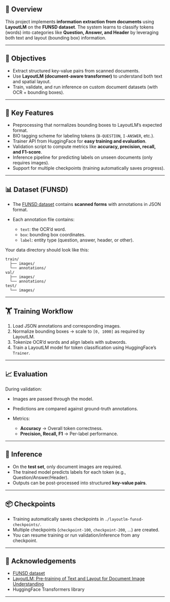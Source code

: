 
## 📖 Overview

This project implements **information extraction from documents** using **LayoutLM** on the **FUNSD dataset**.
The system learns to classify tokens (words) into categories like **Question, Answer, and Header** by leveraging both text and layout (bounding box) information.

---

## 🎯 Objectives

* Extract structured key-value pairs from scanned documents.
* Use **LayoutLM (document-aware transformer)** to understand both text and spatial layout.
* Train, validate, and run inference on custom document datasets (with OCR + bounding boxes).

---

## 🔑 Key Features

* Preprocessing that normalizes bounding boxes to LayoutLM’s expected format.
* BIO tagging scheme for labeling tokens (`B-QUESTION`, `I-ANSWER`, etc.).
* Trainer API from HuggingFace for **easy training and evaluation**.
* Validation script to compute metrics like **accuracy, precision, recall, and F1-score**.
* Inference pipeline for predicting labels on unseen documents (only requires images).
* Support for multiple checkpoints (training automatically saves progress).

---

## 📊 Dataset (FUNSD)

* The [FUNSD dataset](https://guillaumejaume.github.io/FUNSD/) contains **scanned forms** with annotations in JSON format.
* Each annotation file contains:

  * `text`: the OCR’d word.
  * `box`: bounding box coordinates.
  * `label`: entity type (question, answer, header, or other).

Your data directory should look like this:

```
train/
  ├── images/
  └── annotations/
val/
  ├── images/
  └── annotations/
test/
  └── images/
```

---

## 🏋️ Training Workflow

1. Load JSON annotations and corresponding images.
2. Normalize bounding boxes → scale to `[0, 1000]` as required by LayoutLM.
3. Tokenize OCR’d words and align labels with subwords.
4. Train a LayoutLM model for token classification using HuggingFace’s `Trainer`.

---

## 📈 Evaluation

During validation:

* Images are passed through the model.
* Predictions are compared against ground-truth annotations.
* Metrics:

  * **Accuracy** → Overall token correctness.
  * **Precision, Recall, F1** → Per-label performance.

---

## 🔮 Inference

* On the **test set**, only document images are required.
* The trained model predicts labels for each token (e.g., Question/Answer/Header).
* Outputs can be post-processed into structured **key-value pairs**.

---

## 📦 Checkpoints

* Training automatically saves checkpoints in `./layoutlm-funsd-checkpoints/`.
* Multiple checkpoints (`checkpoint-100`, `checkpoint-200`, …) are created.
* You can resume training or run validation/inference from any checkpoint.


---

## 🙌 Acknowledgements

* [FUNSD dataset](https://guillaumejaume.github.io/FUNSD/)
* [LayoutLM: Pre-training of Text and Layout for Document Image Understanding](https://arxiv.org/abs/1912.13318)
* HuggingFace Transformers library

---

